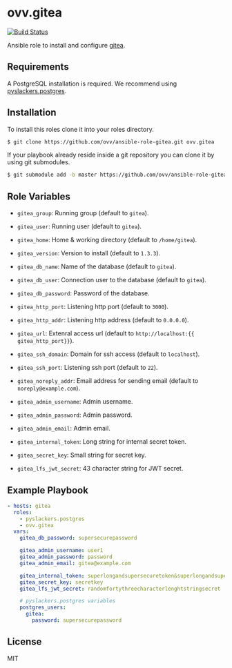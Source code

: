 ovv.gitea
=========

[![Build Status](https://travis-ci.org/ovv/ansible-role-gitea.svg?branch=master)](https://travis-ci.org/ovv/ansible-role-gitea)

Ansible role to install and configure [gitea](https://gitea.io/).

Requirements
------------

A PostgreSQL installation is required. We recommend using [pyslackers.postgres](https://github.com/pyslackers/ansible-role-postgres).

Installation
------------

To install this roles clone it into your roles directory.

```bash
$ git clone https://github.com/ovv/ansible-role-gitea.git ovv.gitea
```

If your playbook already reside inside a git repository you can clone it by using git submodules.

```bash
$ git submodule add -b master https://github.com/ovv/ansible-role-gitea.git ovv.gitea
```

Role Variables
--------------

* `gitea_group`: Running group (default to `gitea`).
* `gitea_user`: Running user (default to `gitea`).
* `gitea_home`: Home & working directory (default to `/home/gitea`).
* `gitea_version`: Version to install (default to `1.3.3`).

* `gitea_db_name`: Name of the database (default to `gitea`).
* `gitea_db_user`: Connection user to the database (default to `gitea`).
* `gitea_db_password`: Password of the database.

* `gitea_http_port`: Listening http port (default to `3000`).
* `gitea_http_addr`: Listening http address (default to `0.0.0.0`).
* `gitea_url`: Extenral access url (default to `http://localhost:{{ gitea_http_port}}`).
* `gitea_ssh_domain`: Domain for ssh access (default to `localhost`).
* `gitea_ssh_port`: Listening ssh port (default to `22`).
* `gitea_noreply_addr`: Email address for sending email (default to `noreply@example.com`).

* `gitea_admin_username`: Admin username.
* `gitea_admin_password`: Admin password.
* `gitea_admin_email`: Admin email.

* `gitea_internal_token`: Long string for internal secret token.
* `gitea_secret_key`: Small string for secret key.
* `gitea_lfs_jwt_secret`: 43 character string for JWT secret.

Example Playbook
----------------

```yml
- hosts: gitea
  roles:
    - pyslackers.postgres
    - ovv.gitea
  vars:
    gitea_db_password: supersecurepassword

    gitea_admin_username: user1
    gitea_admin_password: password
    gitea_admin_email: gitea@example.com

    gitea_internal_token: superlongandsupersecuretoken&superlongandsupersecuretoken&superlongandsupersecuretoken&superlongandsupersecuretoken
    gitea_secret_key: secretkey
    gitea_lfs_jwt_secret: randomfortythreecharacterlenghtstringsecret

    # pyslackers.postgres variables
    postgres_users:
      gitea:
        password: supersecurepassword
```

License
-------

MIT
